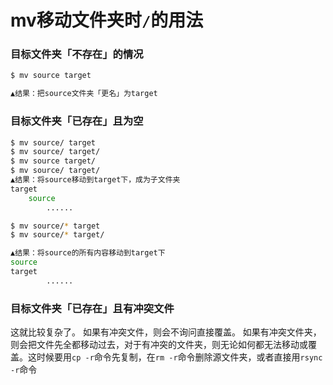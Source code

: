 # mv移动文件夹时`/`的用法

### 目标文件夹「不存在」的情况

```sh
$ mv source target

▲结果：把source文件夹「更名」为target
```

### 目标文件夹「已存在」且为空

```sh
$ mv source/ target
$ mv source/ target/
$ mv source target/
$ mv source/ target/
▲结果：将source移动到target下，成为子文件夹
target
    source
        ......

$ mv source/* target
$ mv source/* target/

▲结果：将source的所有内容移动到target下
source
target
        ......

```


### 目标文件夹「已存在」且有冲突文件
这就比较复杂了。
如果有冲突文件，则会不询问直接覆盖。
如果有冲突文件夹，则会把文件先全都移动过去，对于有冲突的文件夹，则无论如何都无法移动或覆盖。这时候要用`cp -r`命令先复制，在`rm -r`命令删除源文件夹，或者直接用`rsync -r`命令